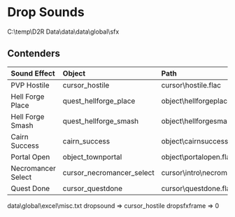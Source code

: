 # Drop Sounds

C:\temp\D2R Data\data\data\global\sfx

## Contenders

| Sound Effect       | Object                    | Path                                 |
|:-------------------|:--------------------------|:-------------------------------------|
| PVP Hostile        | cursor_hostile            | cursor\hostile.flac                  |
| Hell Forge Place   | quest_hellforge_place     | object\hellforgeplace.flac           |
| Hell Forge Smash   | quest_hellforge_smash     | object\hellforgesmash.flac           |
| Cairn Success      | cairn_success             | object\cairnsuccess.flac             |
| Portal Open        | object_townportal         | object\portalopen.flac               |
| Necromancer Select | cursor_necromancer_select | cursor\intro\necromancer_select.flac |
| Quest Done         | cursor_questdone          | cursor\questdone.flac                |

data\global\excel\misc.txt
dropsound => cursor_hostile
dropsfxframe => 0